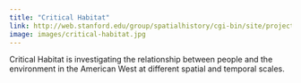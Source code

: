 ```yaml
---
title: "Critical Habitat"
link: http://web.stanford.edu/group/spatialhistory/cgi-bin/site/project.php?id=1001
image: images/critical-habitat.jpg
---
```

Critical Habitat is investigating the relationship between people and the environment in the American West at different spatial and temporal scales.
